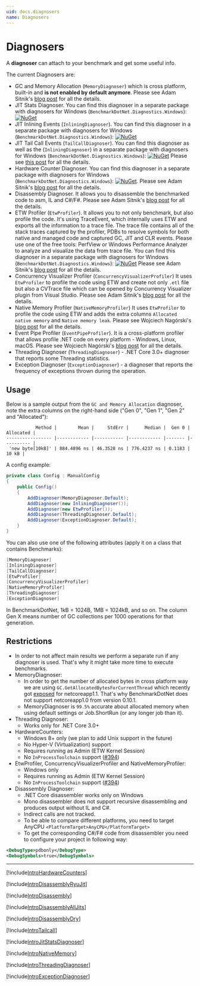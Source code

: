```yaml
---
uid: docs.diagnosers
name: Diagnosers
---
```


# Diagnosers

A **diagnoser** can attach to your benchmark and get some useful info.

The current Diagnosers are:

- GC and Memory Allocation (`MemoryDiagnoser`) which is cross platform, built-in and **is not enabled by default anymore**.
  Please see Adam Sitnik's [blog post](https://adamsitnik.com/the-new-Memory-Diagnoser/) for all the details.
- JIT Stats Diagnoser.
  You can find this diagnoser in a separate package with diagnosers for Windows (`BenchmarkDotNet.Diagnostics.Windows`):
  [![NuGet](https://img.shields.io/nuget/v/BenchmarkDotNet.svg)](https://www.nuget.org/packages/BenchmarkDotNet.Diagnostics.Windows/)
- JIT Inlining Events (`InliningDiagnoser`).
  You can find this diagnoser in a separate package with diagnosers for Windows (`BenchmarkDotNet.Diagnostics.Windows`):
  [![NuGet](https://img.shields.io/nuget/v/BenchmarkDotNet.svg)](https://www.nuget.org/packages/BenchmarkDotNet.Diagnostics.Windows/)
- JIT Tail Call Events (`TailCallDiagnoser`).
  You can find this diagnoser as well as the (`InliningDiagnoser`) in a separate package with diagnosers for Windows (`BenchmarkDotNet.Diagnostics.Windows`):
  [![NuGet](https://img.shields.io/nuget/v/BenchmarkDotNet.svg)](https://www.nuget.org/packages/BenchmarkDotNet.Diagnostics.Windows/) Please see [this post](https://georgeplotnikov.github.io/articles/tale-tail-call-dotnet) for all the details.
- Hardware Counter Diagnoser.
  You can find this diagnoser in a separate package with diagnosers for Windows (`BenchmarkDotNet.Diagnostics.Windows`):
  [![NuGet](https://img.shields.io/nuget/v/BenchmarkDotNet.svg)](https://www.nuget.org/packages/BenchmarkDotNet.Diagnostics.Windows/).
  Please see Adam Sitnik's [blog post](https://adamsitnik.com/Hardware-Counters-Diagnoser/) for all the details.
- Disassembly Diagnoser.
  It allows you to disassemble the benchmarked code to asm, IL and C#/F#.
  Please see Adam Sitnik's [blog post](https://adamsitnik.com/Disassembly-Diagnoser/) for all the details.
- ETW Profiler (`EtwProfiler`).
  It allows you to not only benchmark, but also profile the code. It's using TraceEvent, which internally uses ETW and exports all the information to a trace file. The trace file contains all of the stack traces captured by the profiler, PDBs to resolve symbols for both native and managed code and captured GC, JIT and CLR events. Please use one of the free tools: PerfView or Windows Performance Analyzer to analyze and visualize the data from trace file. You can find this diagnoser in a separate package with diagnosers for Windows (`BenchmarkDotNet.Diagnostics.Windows`): [![NuGet](https://img.shields.io/nuget/v/BenchmarkDotNet.svg)](https://www.nuget.org/packages/BenchmarkDotNet.Diagnostics.Windows/)
  Please see Adam Sitnik's [blog post](https://adamsitnik.com/ETW-Profiler/) for all the details.
- Concurrency Visualizer Profiler (`ConcurrencyVisualizerProfiler`)
  It uses `EtwProfiler` to profile the code using ETW and create not only `.etl` file but also a CVTrace file which can be opened by Concurrency Visualizer plugin from Visual Studio.
  Please see Adam Sitnik's [blog post](https://adamsitnik.com/ConcurrencyVisualizer-Profiler/) for all the details.
- Native Memory Profiler (`NativeMemoryProfiler`)
  It uses `EtwProfiler` to profile the code using ETW and adds the extra columns `Allocated native memory` and `Native memory leak`.
  Please see Wojciech Nagórski's [blog post](https://wojciechnagorski.github.io/2019/08/analyzing-native-memory-allocation-with-benchmarkdotnet/) for all the details.
- Event Pipe Profiler (`EventPipeProfiler`).
  It is a cross-platform profiler that allows profile .NET code on every platform - Windows, Linux, macOS.
  Please see Wojciech Nagórski's [blog post](https://wojciechnagorski.github.io/2020/04/cross-platform-profiling-.net-code-with-benchmarkdotnet/) for all the details.
- Threading Diagnoser (`ThreadingDiagnoser`) - .NET Core 3.0+ diagnoser that reports some Threading statistics.
- Exception Diagnoser (`ExceptionDiagnoser`) - a diagnoser that reports the frequency of exceptions thrown during the operation.

## Usage

Below is a sample output from the `GC and Memory Allocation` diagnoser, note the extra columns on the right-hand side ("Gen 0", "Gen 1", "Gen 2" and "Allocated"):

```
           Method |        Mean |     StdErr |      Median |  Gen 0 | Allocated |
----------------- |------------ |----------- |------------ |------- |---------- |
 'new byte[10kB]' | 884.4896 ns | 46.3528 ns | 776.4237 ns | 0.1183 |     10 kB |
```

A config example:

```cs
private class Config : ManualConfig
{
    public Config()
    {
        AddDiagnoser(MemoryDiagnoser.Default);
        AddDiagnoser(new InliningDiagnoser());
        AddDiagnoser(new EtwProfiler());
        AddDiagnoser(ThreadingDiagnoser.Default);
        AddDiagnoser(ExceptionDiagnoser.Default);
    }
}
```

You can also use one of the following attributes (apply it on a class that contains Benchmarks):
```cs
[MemoryDiagnoser]
[InliningDiagnoser]
[TailCallDiagnoser]
[EtwProfiler]
[ConcurrencyVisualizerProfiler]
[NativeMemoryProfiler]
[ThreadingDiagnoser]
[ExceptionDiagnoser]
```

In BenchmarkDotNet, 1kB = 1024B, 1MB = 1024kB, and so on. The column Gen X means number of GC collections per 1000 operations for that generation.

## Restrictions

* In order to not affect main results we perform a separate run if any diagnoser is used. That's why it might take more time to execute benchmarks.
* MemoryDiagnoser:
	* In order to get the number of allocated bytes in cross platform way we are using `GC.GetAllocatedBytesForCurrentThread` which recently got [exposed](https://github.com/dotnet/corefx/pull/12489) for netcoreapp1.1. That's why BenchmarkDotNet does not support netcoreapp1.0 from version 0.10.1.
	* MemoryDiagnoser is `99.5%` accurate about allocated memory when using default settings or Job.ShortRun (or any longer job than it).
* Threading Diagnoser:
    * Works only for .NET Core 3.0+
* HardwareCounters:
	* Windows 8+ only (we plan to add Unix support in the future)
    * No Hyper-V (Virtualization) support
    * Requires running as Admin (ETW Kernel Session)
    * No `InProcessToolchain` support ([#394](https://github.com/dotnet/BenchmarkDotNet/issues/394))
* EtwProfiler, ConcurrencyVisualizerProfiler and NativeMemoryProfiler:
    * Windows only
    * Requires running as Admin (ETW Kernel Session)
    * No `InProcessToolchain` support ([#394](https://github.com/dotnet/BenchmarkDotNet/issues/394))
* Disassembly Diagnoser:
    * .NET Core disassembler works only on Windows
    * Mono disassembler does not support recursive disassembling and produces output without IL and C#.
    * Indirect calls are not tracked.
    * To be able to compare different platforms, you need to target AnyCPU `<PlatformTarget>AnyCPU</PlatformTarget>`
    * To get the corresponding C#/F# code from disassembler you need to configure your project in following way:

```xml
<DebugType>pdbonly</DebugType>
<DebugSymbols>true</DebugSymbols>
```

---

[!include[IntroHardwareCounters](../samples/IntroHardwareCounters.md)]

[!include[IntroDisassemblyRyuJit](../samples/IntroDisassemblyRyuJit.md)]

[!include[IntroDisassembly](../samples/IntroDisassembly.md)]

[!include[IntroDisassemblyAllJits](../samples/IntroDisassemblyAllJits.md)]

[!include[IntroDisassemblyDry](../samples/IntroDisassemblyDry.md)]

[!include[IntroTailcall](../samples/IntroTailcall.md)]

[!include[IntroJitStatsDiagnoser](../samples/IntroJitStatsDiagnoser.md)]

[!include[IntroNativeMemory](../samples/IntroNativeMemory.md)]

[!include[IntroThreadingDiagnoser](../samples/IntroThreadingDiagnoser.md)]

[!include[IntroExceptionDiagnoser](../samples/IntroExceptionDiagnoser.md)]
